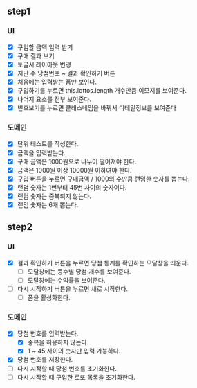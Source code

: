 ## step1

### UI

- [x] 구입할 금액 입력 받기
- [x] 구매 결과 보기
- [x] 토글시 레이아웃 변경
- [x] 지난 주 당첨번호 ~ 결과 확인하기 버튼
- [x] 처음에는 입력받는 폼만 보인다.
- [x] 구입하기를 누르면 this.lottos.length 개수만큼 이모지를 보여준다.
- [x] 나머지 요소를 전부 보여준다.
- [x] 번호보기를 누르면 클래스네임을 바꿔서 디테일정보를 보여준다

### 도메인

- [x] 단위 테스트를 작성한다.
- [x] 금액을 입력받는다.
- [x] 구매 금액은 1000원으로 나누어 떨어져야 한다.
- [x] 금액은 1000원 이상 10000원 이하여야 한다.
- [x] 구입 버튼을 누르면 구매금액 / 1000의 수만큼 랜덤한 숫자를 뽑는다.
- [x] 랜덤 숫자는 1번부터 45번 사이의 숫자이다.
- [x] 랜덤 숫자는 중복되지 않는다.
- [x] 랜덤 숫자는 6개 뽑는다.

## step2

### UI

- [x] 결과 확인하기 버튼을 누르면 당첨 통계를 확인하는 모달창을 띄운다.
  - [ ] 모달창에는 등수별 당첨 개수를 보여준다.
  - [ ] 모달창에는 수익률을 보여준다.
- [ ] 다시 시작하기 버튼을 누르면 새로 시작한다.
  - [ ] 폼을 활성화한다.

### 도메인

- [x] 당첨 번호를 입력받는다.
  - [x] 중복을 허용하지 않는다.
  - [x] 1 ~ 45 사이의 숫자만 입력 가능하다.
- [x] 당첨 번호를 저장한다.
- [ ] 다시 시작할 때 당첨 번호를 초기화한다.
- [ ] 다시 시작할 때 구입한 로또 목록을 초기화한다.
